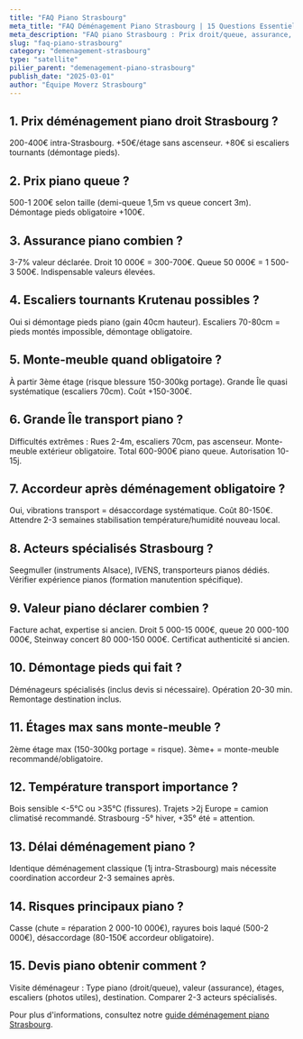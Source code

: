 ```yaml
---
title: "FAQ Piano Strasbourg"
meta_title: "FAQ Déménagement Piano Strasbourg | 15 Questions Essentielles"
meta_description: "FAQ piano Strasbourg : Prix droit/queue, assurance, escaliers, monte-meuble, Grande Île, accordeur obligatoire, acteurs spécialisés, valeur déclarer."
slug: "faq-piano-strasbourg"
category: "demenagement-strasbourg"
type: "satellite"
pilier_parent: "demenagement-piano-strasbourg"
publish_date: "2025-03-01"
author: "Équipe Moverz Strasbourg"
---
```


## 1. Prix déménagement piano droit Strasbourg ?

200-400€ intra-Strasbourg. +50€/étage sans ascenseur. +80€ si escaliers tournants (démontage pieds).

## 2. Prix piano queue ?

500-1 200€ selon taille (demi-queue 1,5m vs queue concert 3m). Démontage pieds obligatoire +100€.

## 3. Assurance piano combien ?

3-7% valeur déclarée. Droit 10 000€ = 300-700€. Queue 50 000€ = 1 500-3 500€. Indispensable valeurs élevées.

## 4. Escaliers tournants Krutenau possibles ?

Oui si démontage pieds piano (gain 40cm hauteur). Escaliers 70-80cm = pieds montés impossible, démontage obligatoire.

## 5. Monte-meuble quand obligatoire ?

À partir 3ème étage (risque blessure 150-300kg portage). Grande Île quasi systématique (escaliers 70cm). Coût +150-300€.

## 6. Grande Île transport piano ?

Difficultés extrêmes : Rues 2-4m, escaliers 70cm, pas ascenseur. Monte-meuble extérieur obligatoire. Total 600-900€ piano queue. Autorisation 10-15j.

## 7. Accordeur après déménagement obligatoire ?

Oui, vibrations transport = désaccordage systématique. Coût 80-150€. Attendre 2-3 semaines stabilisation température/humidité nouveau local.

## 8. Acteurs spécialisés Strasbourg ?

Seegmuller (instruments Alsace), IVENS, transporteurs pianos dédiés. Vérifier expérience pianos (formation manutention spécifique).

## 9. Valeur piano déclarer combien ?

Facture achat, expertise si ancien. Droit 5 000-15 000€, queue 20 000-100 000€, Steinway concert 80 000-150 000€. Certificat authenticité si ancien.

## 10. Démontage pieds qui fait ?

Déménageurs spécialisés (inclus devis si nécessaire). Opération 20-30 min. Remontage destination inclus.

## 11. Étages max sans monte-meuble ?

2ème étage max (150-300kg portage = risque). 3ème+ = monte-meuble recommandé/obligatoire.

## 12. Température transport importance ?

Bois sensible <-5°C ou >35°C (fissures). Trajets >2j Europe = camion climatisé recommandé. Strasbourg -5° hiver, +35° été = attention.

## 13. Délai déménagement piano ?

Identique déménagement classique (1j intra-Strasbourg) mais nécessite coordination accordeur 2-3 semaines après.

## 14. Risques principaux piano ?

Casse (chute = réparation 2 000-10 000€), rayures bois laqué (500-2 000€), désaccordage (80-150€ accordeur obligatoire).

## 15. Devis piano obtenir comment ?

Visite déménageur : Type piano (droit/queue), valeur (assurance), étages, escaliers (photos utiles), destination. Comparer 2-3 acteurs spécialisés.

Pour plus d'informations, consultez notre [guide déménagement piano Strasbourg](/blog/demenagement-strasbourg/demenagement-piano-strasbourg).


